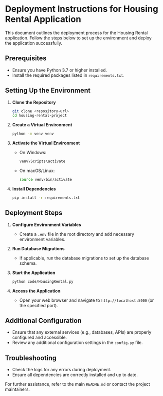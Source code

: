 # Deployment Instructions for Housing Rental Application

This document outlines the deployment process for the Housing Rental application. Follow the steps below to set up the environment and deploy the application successfully.

## Prerequisites

- Ensure you have Python 3.7 or higher installed.
- Install the required packages listed in `requirements.txt`.

## Setting Up the Environment

1. **Clone the Repository**
   ```bash
   git clone <repository-url>
   cd housing-rental-project
   ```

2. **Create a Virtual Environment**
   ```bash
   python -m venv venv
   ```

3. **Activate the Virtual Environment**
   - On Windows:
     ```bash
     venv\Scripts\activate
     ```
   - On macOS/Linux:
     ```bash
     source venv/bin/activate
     ```

4. **Install Dependencies**
   ```bash
   pip install -r requirements.txt
   ```

## Deployment Steps

1. **Configure Environment Variables**
   - Create a `.env` file in the root directory and add necessary environment variables.

2. **Run Database Migrations**
   - If applicable, run the database migrations to set up the database schema.

3. **Start the Application**
   ```bash
   python code/HousingRental.py
   ```

4. **Access the Application**
   - Open your web browser and navigate to `http://localhost:5000` (or the specified port).

## Additional Configuration

- Ensure that any external services (e.g., databases, APIs) are properly configured and accessible.
- Review any additional configuration settings in the `config.py` file.

## Troubleshooting

- Check the logs for any errors during deployment.
- Ensure all dependencies are correctly installed and up to date.

For further assistance, refer to the main `README.md` or contact the project maintainers.